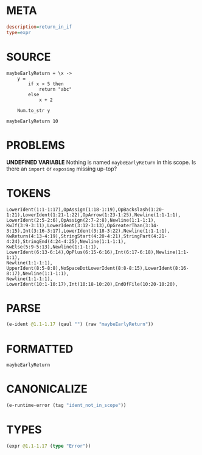 # META
~~~ini
description=return_in_if
type=expr
~~~
# SOURCE
~~~roc
maybeEarlyReturn = \x ->
    y =
        if x > 5 then
            return "abc"
        else
            x + 2

    Num.to_str y

maybeEarlyReturn 10
~~~
# PROBLEMS
**UNDEFINED VARIABLE**
Nothing is named `maybeEarlyReturn` in this scope.
Is there an `import` or `exposing` missing up-top?

# TOKENS
~~~zig
LowerIdent(1:1-1:17),OpAssign(1:18-1:19),OpBackslash(1:20-1:21),LowerIdent(1:21-1:22),OpArrow(1:23-1:25),Newline(1:1-1:1),
LowerIdent(2:5-2:6),OpAssign(2:7-2:8),Newline(1:1-1:1),
KwIf(3:9-3:11),LowerIdent(3:12-3:13),OpGreaterThan(3:14-3:15),Int(3:16-3:17),LowerIdent(3:18-3:22),Newline(1:1-1:1),
KwReturn(4:13-4:19),StringStart(4:20-4:21),StringPart(4:21-4:24),StringEnd(4:24-4:25),Newline(1:1-1:1),
KwElse(5:9-5:13),Newline(1:1-1:1),
LowerIdent(6:13-6:14),OpPlus(6:15-6:16),Int(6:17-6:18),Newline(1:1-1:1),
Newline(1:1-1:1),
UpperIdent(8:5-8:8),NoSpaceDotLowerIdent(8:8-8:15),LowerIdent(8:16-8:17),Newline(1:1-1:1),
Newline(1:1-1:1),
LowerIdent(10:1-10:17),Int(10:18-10:20),EndOfFile(10:20-10:20),
~~~
# PARSE
~~~clojure
(e-ident @1.1-1.17 (qaul "") (raw "maybeEarlyReturn"))
~~~
# FORMATTED
~~~roc
maybeEarlyReturn
~~~
# CANONICALIZE
~~~clojure
(e-runtime-error (tag "ident_not_in_scope"))
~~~
# TYPES
~~~clojure
(expr @1.1-1.17 (type "Error"))
~~~
